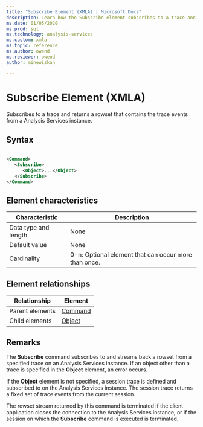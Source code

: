 ```yaml
---
title: "Subscribe Element (XMLA) | Microsoft Docs"
description: Learn how the Subscribe element subscribes to a trace and returns a rowset that contains the trace events from a Analysis Services instance.
ms.date: 01/05/2020
ms.prod: sql
ms.technology: analysis-services
ms.custom: xmla
ms.topic: reference
ms.author: owend
ms.reviewer: owend
author: minewiskan

---
```

# Subscribe Element (XMLA)

  Subscribes to a trace and returns a rowset that contains the trace events from a Analysis Services instance.  
  
## Syntax  
  
```xml  
  
<Command>  
   <Subscribe>  
      <Object>...</Object>  
   </Subscribe>  
</Command>  
```  
  
## Element characteristics  
  
|Characteristic|Description|  
|--------------------|-----------------|  
|Data type and length|None|  
|Default value|None|  
|Cardinality|0-n: Optional element that can occur more than once.|  
  
## Element relationships  
  
|Relationship|Element|  
|------------------|-------------|  
|Parent elements|[Command](../xml-elements-properties/command-element-xmla.md)|  
|Child elements|[Object](../xml-elements-properties/object-element-xmla.md)|  
  
## Remarks  
 The **Subscribe** command subscribes to and streams back a rowset from a specified trace on an Analysis Services instance. If an object other than a trace is specified in the **Object** element, an error occurs.  
  
 If the **Object** element is not specified, a session trace is defined and subscribed to on the Analysis Services instance. The session trace returns a fixed set of trace events from the current session.  
  
 The rowset stream returned by this command is terminated if the client application closes the connection to the Analysis Services instance, or if the session on which the **Subscribe** command is executed is terminated.  